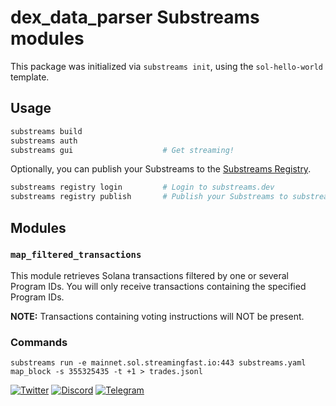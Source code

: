 # dex_data_parser Substreams modules

This package was initialized via `substreams init`, using the `sol-hello-world` template.

## Usage

```bash
substreams build
substreams auth
substreams gui       			  # Get streaming!
```

Optionally, you can publish your Substreams to the [Substreams Registry](https://substreams.dev).

```bash
substreams registry login         # Login to substreams.dev
substreams registry publish       # Publish your Substreams to substreams.dev
```

## Modules

### `map_filtered_transactions`

This module retrieves Solana transactions filtered by one or several Program IDs.
You will only receive transactions containing the specified Program IDs.

**NOTE:** Transactions containing voting instructions will NOT be present.

### Commands

```
substreams run -e mainnet.sol.streamingfast.io:443 substreams.yaml map_block -s 355325435 -t +1 > trades.jsonl
```

[![Twitter](https://img.shields.io/badge/Twitter-@toptrendev-black?style=for-the-badge&logo=twitter&logoColor=1DA1F2)](https://x.com/toptrendev)
[![Discord](https://img.shields.io/badge/Discord-toptrendev-black?style=for-the-badge&logo=discord&logoColor=5865F2)](https://discord.com/users/648385188774019072)
[![Telegram](https://img.shields.io/badge/Telegram-@toptrendev_641-black?style=for-the-badge&logo=telegram&logoColor=2CA5E0)](https://t.me/toptrendev_641)
